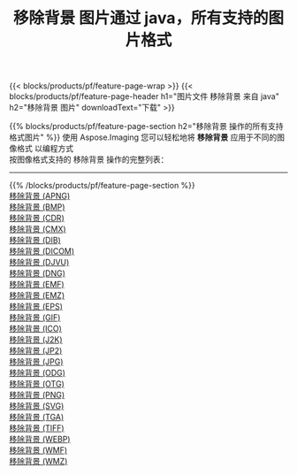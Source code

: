 ﻿---
title: 移除背景 图片通过 java，所有支持的图片格式 
weight: 3920
url: /zh-hans/java/remove-background 
lang: zh-hans
langdirlevel: 2
locales: zh-hans,ja,it,ru,de,es,fr,nl,id,lt,pl,pt,vi,tr,ko,zh-hant,ar,hi,th,sv,cs,uk,he
description: 使用 Aspose.Imaging 你可以轻松地通过 java 获取 移除背景 图像
---

{{< blocks/products/pf/feature-page-wrap >}}
{{< blocks/products/pf/feature-page-header h1="图片文件 移除背景 来自 java" h2="移除背景 图片" downloadText="下载" >}}


{{% blocks/products/pf/feature-page-section  h2="移除背景 操作的所有支持格式图片" %}}
使用 Aspose.Imaging 您可以轻松地将 **移除背景** 应用于不同的图像格式 以编程方式
<br/>
按图像格式支持的 移除背景 操作的完整列表：
<hr/>
{{% /blocks/products/pf/feature-page-section %}}
<div class="container-fluid productfamilypage bg-gray">
    <div class="convertypes bg-gray agp-content section">
        <div class="container">
		<div class="row other-converters">
		    <div class='col-md-2 other-converter remove-lp remove-rp'><a href="/imaging/zh-hans/java/remove-background/apng" >移除背景 (APNG)</a></div><div class='col-md-2 other-converter remove-lp remove-rp'><a href="/imaging/zh-hans/java/remove-background/bmp" >移除背景 (BMP)</a></div><div class='col-md-2 other-converter remove-lp remove-rp'><a href="/imaging/zh-hans/java/remove-background/cdr" >移除背景 (CDR)</a></div><div class='col-md-2 other-converter remove-lp remove-rp'><a href="/imaging/zh-hans/java/remove-background/cmx" >移除背景 (CMX)</a></div><div class='col-md-2 other-converter remove-lp remove-rp'><a href="/imaging/zh-hans/java/remove-background/dib" >移除背景 (DIB)</a></div><div class='col-md-2 other-converter remove-lp remove-rp'><a href="/imaging/zh-hans/java/remove-background/dicom" >移除背景 (DICOM)</a></div><div class='col-md-2 other-converter remove-lp remove-rp'><a href="/imaging/zh-hans/java/remove-background/djvu" >移除背景 (DJVU)</a></div><div class='col-md-2 other-converter remove-lp remove-rp'><a href="/imaging/zh-hans/java/remove-background/dng" >移除背景 (DNG)</a></div><div class='col-md-2 other-converter remove-lp remove-rp'><a href="/imaging/zh-hans/java/remove-background/emf" >移除背景 (EMF)</a></div><div class='col-md-2 other-converter remove-lp remove-rp'><a href="/imaging/zh-hans/java/remove-background/emz" >移除背景 (EMZ)</a></div><div class='col-md-2 other-converter remove-lp remove-rp'><a href="/imaging/zh-hans/java/remove-background/eps" >移除背景 (EPS)</a></div><div class='col-md-2 other-converter remove-lp remove-rp'><a href="/imaging/zh-hans/java/remove-background/gif" >移除背景 (GIF)</a></div><div class='col-md-2 other-converter remove-lp remove-rp'><a href="/imaging/zh-hans/java/remove-background/ico" >移除背景 (ICO)</a></div><div class='col-md-2 other-converter remove-lp remove-rp'><a href="/imaging/zh-hans/java/remove-background/j2k" >移除背景 (J2K)</a></div><div class='col-md-2 other-converter remove-lp remove-rp'><a href="/imaging/zh-hans/java/remove-background/jp2" >移除背景 (JP2)</a></div><div class='col-md-2 other-converter remove-lp remove-rp'><a href="/imaging/zh-hans/java/remove-background/jpg" >移除背景 (JPG)</a></div><div class='col-md-2 other-converter remove-lp remove-rp'><a href="/imaging/zh-hans/java/remove-background/odg" >移除背景 (ODG)</a></div><div class='col-md-2 other-converter remove-lp remove-rp'><a href="/imaging/zh-hans/java/remove-background/otg" >移除背景 (OTG)</a></div><div class='col-md-2 other-converter remove-lp remove-rp'><a href="/imaging/zh-hans/java/remove-background/png" >移除背景 (PNG)</a></div><div class='col-md-2 other-converter remove-lp remove-rp'><a href="/imaging/zh-hans/java/remove-background/svg" >移除背景 (SVG)</a></div><div class='col-md-2 other-converter remove-lp remove-rp'><a href="/imaging/zh-hans/java/remove-background/tga" >移除背景 (TGA)</a></div><div class='col-md-2 other-converter remove-lp remove-rp'><a href="/imaging/zh-hans/java/remove-background/tiff" >移除背景 (TIFF)</a></div><div class='col-md-2 other-converter remove-lp remove-rp'><a href="/imaging/zh-hans/java/remove-background/webp" >移除背景 (WEBP)</a></div><div class='col-md-2 other-converter remove-lp remove-rp'><a href="/imaging/zh-hans/java/remove-background/wmf" >移除背景 (WMF)</a></div><div class='col-md-2 other-converter remove-lp remove-rp'><a href="/imaging/zh-hans/java/remove-background/wmz" >移除背景 (WMZ)</a></div>
                </div>
        </div>
    </div>
</div>
<br/>
